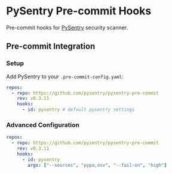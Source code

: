 # PySentry Pre-commit Hooks

Pre-commit hooks for [PySentry](https://github.com/nyudenkov/pysentry) security scanner.

## Pre-commit Integration

### Setup

Add PySentry to your `.pre-commit-config.yaml`:

```yaml
repos:
  - repo: https://github.com/pysentry/pysentry-pre-commit
    rev: v0.3.11
    hooks:
      - id: pysentry # default pysentry settings
```

### Advanced Configuration

```yaml
repos:
  - repo: https://github.com/pysentry/pysentry-pre-commit
    rev: v0.3.11
    hooks:
      - id: pysentry
        args: ["--sources", "pypa,osv", "--fail-on", "high"]
```
